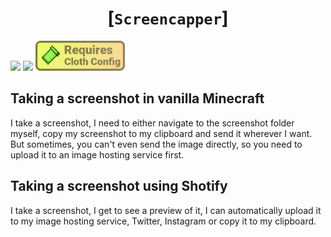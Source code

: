 <div align="center">

# [`Screencapper`]

</div>

[<img src="https://i.imgur.com/Ol1Tcf8.png" style="height:48px;">](https://modrinth.com/mod/fabric-api)
[<img src="https://i.imgur.com/c1DH9VL.png" style="height:48px;">](https://modrinth.com/mod/fabric-language-kotlin)
[<img src="https://raw.githubusercontent.com/Jab125/Jab125/main/imgs/requiredClothConfig.png" style="height:48px;">](https://curseforge.com/minecraft/mc-mods/cloth-config)

## Taking a screenshot in vanilla Minecraft
I take a screenshot, I need to either navigate
to the screenshot folder myself, copy my screenshot
to my clipboard and send it wherever I want. But
sometimes, you can't even send the image directly,
so you need to upload it to an image hosting service
first.

## Taking a screenshot using Shotify
I take a screenshot, I get to see a preview of it,
I can automatically upload it to my image hosting
service, Twitter, Instagram or copy it to my clipboard.
